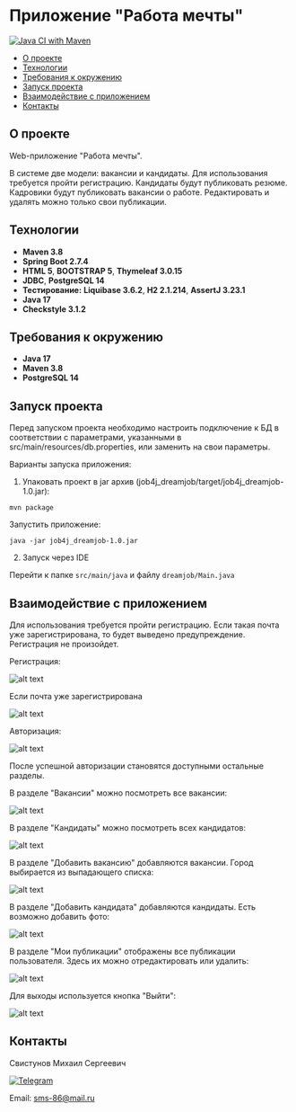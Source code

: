# Приложение "Работа мечты"
[![Java CI with Maven](https://github.com/svoh86/job4j_dreamjob/actions/workflows/maven.yml/badge.svg)](https://github.com/svoh86/job4j_dreamjob/actions/workflows/maven.yml)

+ [О проекте](#О-проекте)
+ [Технологии](#Технологии)
+ [Требования к окружению](#Требования-к-окружению)
+ [Запуск проекта](#Запуск-проекта)
+ [Взаимодействие с приложением](#Взаимодействие-с-приложением)
+ [Контакты](#Контакты)

## О проекте
Web-приложение "Работа мечты".

В системе две модели: вакансии и кандидаты. 
Для использования требуется пройти регистрацию.
Кандидаты будут публиковать резюме. Кадровики будут публиковать вакансии о работе.
Редактировать и удалять можно только свои публикации.

## Технологии
+ **Maven 3.8**
+ **Spring Boot 2.7.4**
+ **HTML 5**, **BOOTSTRAP 5**, **Thymeleaf 3.0.15**
+ **JDBC**, **PostgreSQL 14**
+ **Тестирование:** **Liquibase 3.6.2**, **H2 2.1.214**, **AssertJ 3.23.1**
+ **Java 17**
+ **Checkstyle 3.1.2**

## Требования к окружению
+ **Java 17**
+ **Maven 3.8**
+ **PostgreSQL 14**

## Запуск проекта
Перед запуском проекта необходимо настроить подключение к БД в соответствии с параметрами,
указанными в src/main/resources/db.properties, или заменить на свои параметры.

Варианты запуска приложения:
1. Упаковать проект в jar архив (job4j_dreamjob/target/job4j_dreamjob-1.0.jar):
``` 
mvn package
``` 
Запустить приложение:
```
java -jar job4j_dreamjob-1.0.jar 
```
2. Запуск через IDE

Перейти к папке 
``` src/main/java ``` и файлу ```dreamjob/Main.java```

## Взаимодействие с приложением
<p>Для использования требуется пройти регистрацию.
Если такая почта уже зарегистрирована, то будет выведено предупреждение. Регистрация не произойдет.
</p>

<p>Регистрация:</p>

![alt text](https://github.com/svoh86/job4j_dreamjob/blob/master/src/main/java/dreamjob/image/start.png)
<p>Если почта уже зарегистрирована</p>

![alt text](https://github.com/svoh86/job4j_dreamjob/blob/master/src/main/java/dreamjob/image/failRegistration.png)

<p>Авторизация:</p>

![alt text](https://github.com/svoh86/job4j_dreamjob/blob/master/src/main/java/dreamjob/image/login.png)

<p>После успешной авторизации становятся доступными остальные разделы.</p>
<p>В разделе "Вакансии" можно посмотреть все вакансии:</p>

![alt text](https://github.com/svoh86/job4j_dreamjob/blob/master/src/main/java/dreamjob/image/posts.png)

<p>В разделе "Кандидаты" можно посмотреть всех кандидатов:</p>

![alt text](https://github.com/svoh86/job4j_dreamjob/blob/master/src/main/java/dreamjob/image/candidates.png)

<p>В разделе "Добавить вакансию" добавляются вакансии. Город выбирается из выпадающего списка:</p>

![alt text](https://github.com/svoh86/job4j_dreamjob/blob/master/src/main/java/dreamjob/image/addPost.png)

<p>В разделе "Добавить кандидата" добавляются кандидаты. Есть возможно добавить фото:</p>

![alt text](https://github.com/svoh86/job4j_dreamjob/blob/master/src/main/java/dreamjob/image/addCandidate.png)

<p>В разделе "Мои публикации" отображены все публикации пользователя. Здесь их можно отредактировать или удалить:</p>

![alt text](https://github.com/svoh86/job4j_dreamjob/blob/master/src/main/java/dreamjob/image/myPosts.png)

<p>Для выходы используется кнопка "Выйти":</p>

![alt text](https://github.com/svoh86/job4j_dreamjob/blob/master/src/main/java/dreamjob/image/logout.png)

## Контакты

Свистунов Михаил Сергеевич

[![Telegram](https://img.shields.io/badge/Telegram-blue?logo=telegram)](https://t.me/svoh86)

Email: sms-86@mail.ru

